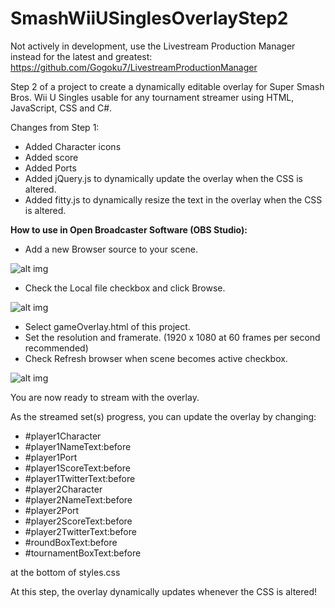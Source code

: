 # SmashWiiUSinglesOverlayStep2
Not actively in development, use the Livestream Production Manager instead for the latest and greatest: https://github.com/Gogoku7/LivestreamProductionManager

Step 2 of a project to create a dynamically editable overlay for Super Smash Bros. Wii U Singles usable for any tournament streamer using HTML, JavaScript, CSS and C#.

Changes from Step 1:
- Added Character icons
- Added score
- Added Ports
- Added jQuery.js to dynamically update the overlay when the CSS is altered.
- Added fitty.js to dynamically resize the text in the overlay when the CSS is altered.

**How to use in Open Broadcaster Software (OBS Studio):**
- Add a new Browser source to your scene.

![alt img](https://imgur.com/FCYcy8M.png)

- Check the Local file checkbox and click Browse.

![alt img](https://imgur.com/VLLhL43.png)

- Select gameOverlay.html of this project.
- Set the resolution and framerate. (1920 x 1080 at 60 frames per second recommended)
- Check Refresh browser when scene becomes active checkbox.

![alt img](https://imgur.com/zLKg09t.png)

You are now ready to stream with the overlay.

As the streamed set(s) progress, you can update the overlay by changing:

- #player1Character
- #player1NameText:before
- #player1Port
- #player1ScoreText:before
- #player1TwitterText:before
- #player2Character
- #player2NameText:before
- #player2Port
- #player2ScoreText:before
- #player2TwitterText:before
- #roundBoxText:before
- #tournamentBoxText:before

at the bottom of styles.css

At this step, the overlay dynamically updates whenever the CSS is altered!
